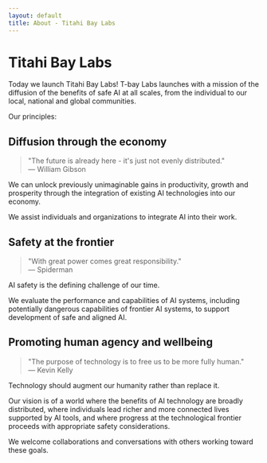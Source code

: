 ```yaml
---
layout: default
title: About - Titahi Bay Labs
---
```


# Titahi Bay Labs

Today we launch Titahi Bay Labs! T-bay Labs launches with a mission of the diffusion of the benefits of safe AI at all scales, from the individual to our local, national and global communities.

Our principles:

## Diffusion through the economy

> "The future is already here - it's just not evenly distributed."  
> — William Gibson

We can unlock previously unimaginable gains in productivity, growth and prosperity through the integration of existing AI technologies into our economy.

We assist individuals and organizations to integrate AI into their work.

## Safety at the frontier

> "With great power comes great responsibility."  
> — Spiderman

AI safety is the defining challenge of our time.

We evaluate the performance and capabilities of AI systems, including potentially dangerous capabilities of frontier AI systems, to support development of safe and aligned AI.

## Promoting human agency and wellbeing

> "The purpose of technology is to free us to be more fully human."  
> — Kevin Kelly

Technology should augment our humanity rather than replace it.

Our vision is of a world where the benefits of AI technology are broadly distributed, where individuals lead richer and more connected lives supported by AI tools, and where progress at the technological frontier proceeds with appropriate safety considerations.

We welcome collaborations and conversations with others working toward these goals.